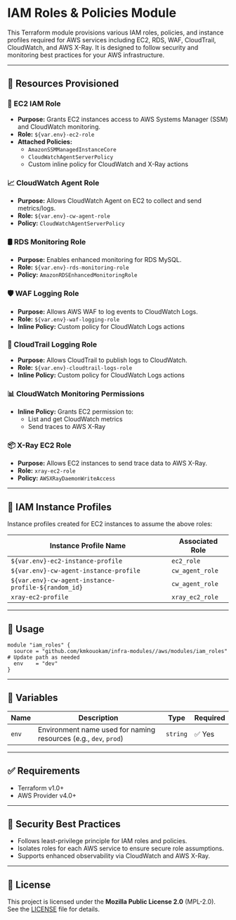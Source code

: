 # IAM Roles & Policies Module

This Terraform module provisions various IAM roles, policies, and instance profiles required for AWS services including EC2, RDS, WAF, CloudTrail, CloudWatch, and AWS X-Ray. It is designed to follow security and monitoring best practices for your AWS infrastructure.

---

## 📁 Resources Provisioned

### 🔐 EC2 IAM Role
- **Purpose:** Grants EC2 instances access to AWS Systems Manager (SSM) and CloudWatch monitoring.
- **Role:** `${var.env}-ec2-role`
- **Attached Policies:**
  - `AmazonSSMManagedInstanceCore`
  - `CloudWatchAgentServerPolicy`
  - Custom inline policy for CloudWatch and X-Ray actions

### 📈 CloudWatch Agent Role
- **Purpose:** Allows CloudWatch Agent on EC2 to collect and send metrics/logs.
- **Role:** `${var.env}-cw-agent-role`
- **Policy:** `CloudWatchAgentServerPolicy`

### 🛢️ RDS Monitoring Role
- **Purpose:** Enables enhanced monitoring for RDS MySQL.
- **Role:** `${var.env}-rds-monitoring-role`
- **Policy:** `AmazonRDSEnhancedMonitoringRole`

### 🛡️ WAF Logging Role
- **Purpose:** Allows AWS WAF to log events to CloudWatch Logs.
- **Role:** `${var.env}-waf-logging-role`
- **Inline Policy:** Custom policy for CloudWatch Logs actions

### 📜 CloudTrail Logging Role
- **Purpose:** Allows CloudTrail to publish logs to CloudWatch.
- **Role:** `${var.env}-cloudtrail-logs-role`
- **Inline Policy:** Custom policy for CloudWatch Logs actions

### 📊 CloudWatch Monitoring Permissions
- **Inline Policy:** Grants EC2 permission to:
  - List and get CloudWatch metrics
  - Send traces to AWS X-Ray

### 📦 X-Ray EC2 Role
- **Purpose:** Allows EC2 instances to send trace data to AWS X-Ray.
- **Role:** `xray-ec2-role`
- **Policy:** `AWSXRayDaemonWriteAccess`

---

## 👤 IAM Instance Profiles

Instance profiles created for EC2 instances to assume the above roles:

| Instance Profile Name | Associated Role |
|------------------------|-----------------|
| `${var.env}-ec2-instance-profile` | `ec2_role` |
| `${var.env}-cw-agent-instance-profile` | `cw_agent_role` |
| `${var.env}-cw-agent-instance-profile-${random_id}` | `cw_agent_role` |
| `xray-ec2-profile` | `xray_ec2_role` |

---

## 📌 Usage

```hcl
module "iam_roles" {
  source = "github.com/kmkouokam/infra-modules//aws/modules/iam_roles"  # Update path as needed
  env    = "dev"
}
```

---

## 🔧 Variables

| Name | Description | Type | Required |
|------|-------------|------|----------|
| `env` | Environment name used for naming resources (e.g., `dev`, `prod`) | `string` | ✅ Yes |

---

## ✅ Requirements

- Terraform v1.0+
- AWS Provider v4.0+

---

## 🔐 Security Best Practices

- Follows least-privilege principle for IAM roles and policies.
- Isolates roles for each AWS service to ensure secure role assumptions.
- Supports enhanced observability via CloudWatch and AWS X-Ray.

---

## 📄 License

This project is licensed under the **Mozilla Public License 2.0** (MPL-2.0).  
See the [LICENSE](./LICENSE) file for details.